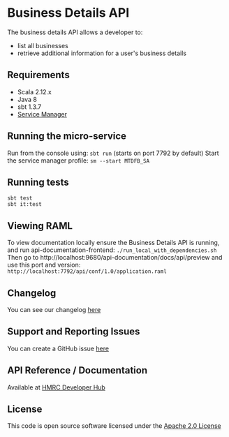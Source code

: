 Business Details API
========================
The business details API allows a developer to:
- list all businesses
- retrieve additional information for a user's business details
## Requirements
- Scala 2.12.x
- Java 8
- sbt 1.3.7
- [Service Manager](https://github.com/hmrc/service-manager)         
      
## Running the micro-service
Run from the console using: `sbt run` (starts on port 7792 by default)
Start the service manager profile: `sm --start MTDFB_SA`
 
## Running tests
```
sbt test
sbt it:test
```
## Viewing RAML
To view documentation locally ensure the Business Details API is running, and run api-documentation-frontend:
`./run_local_with_dependencies.sh`
Then go to http://localhost:9680/api-documentation/docs/api/preview and use this port and version:
`http://localhost:7792/api/conf/1.0/application.raml`

## Changelog
You can see our changelog [here](https://github.com/hmrc/income-tax-mtd-changelog/wiki)

## Support and Reporting Issues
You can create a GitHub issue [here](https://github.com/hmrc/income-tax-mtd-changelog/issues)

## API Reference / Documentation 
Available at [HMRC Developer Hub](https://developer.service.hmrc.gov.uk/api-documentation/docs/api/service/business-details-api/1.0)
## License
This code is open source software licensed under the [Apache 2.0 License]("http://www.apache.org/licenses/LICENSE-2.0.html")